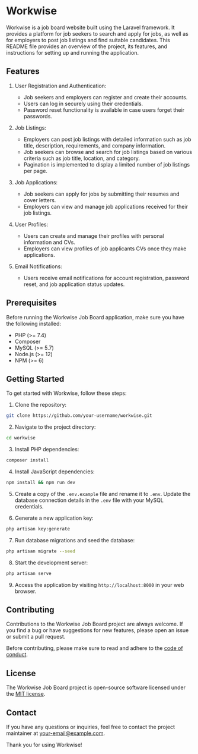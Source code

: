 # Workwise

Workwise is a job board website built using the Laravel framework. It provides a platform for job seekers to search and apply for jobs, as well as for employers to post job listings and find suitable candidates. This README file provides an overview of the project, its features, and instructions for setting up and running the application.

## Features

1. User Registration and Authentication:
   - Job seekers and employers can register and create their accounts.
   - Users can log in securely using their credentials.
   - Password reset functionality is available in case users forget their passwords.

2. Job Listings:
   - Employers can post job listings with detailed information such as job title, description, requirements, and company information.
   - Job seekers can browse and search for job listings based on various criteria such as job title, location, and category.
   - Pagination is implemented to display a limited number of job listings per page.

3. Job Applications:
   - Job seekers can apply for jobs by submitting their resumes and cover letters.
   - Employers can view and manage job applications received for their job listings.

4. User Profiles:
   - Users can create and manage their profiles with personal information and CVs.
   - Employers can view profiles of job applicants CVs once they make applications.

5. Email Notifications:
   - Users receive email notifications for account registration, password reset, and job application status updates.

## Prerequisites

Before running the Workwise Job Board application, make sure you have the following installed:

- PHP (>= 7.4)
- Composer
- MySQL (>= 5.7)
- Node.js (>= 12)
- NPM (>= 6)

## Getting Started

To get started with Workwise, follow these steps:

1. Clone the repository:

```bash
git clone https://github.com/your-username/workwise.git
```

2. Navigate to the project directory:

```bash
cd workwise
```

3. Install PHP dependencies:

```bash
composer install
```

4. Install JavaScript dependencies:

```bash
npm install && npm run dev
```

5. Create a copy of the `.env.example` file and rename it to `.env`. Update the database connection details in the `.env` file with your MySQL credentials.

6. Generate a new application key:

```bash
php artisan key:generate
```

7. Run database migrations and seed the database:

```bash
php artisan migrate --seed
```

8. Start the development server:

```bash
php artisan serve
```

9. Access the application by visiting `http://localhost:8000` in your web browser.

## Contributing

Contributions to the Workwise Job Board project are always welcome. If you find a bug or have suggestions for new features, please open an issue or submit a pull request.

Before contributing, please make sure to read and adhere to the [code of conduct](CODE_OF_CONDUCT.md).

## License

The Workwise Job Board project is open-source software licensed under the [MIT license](LICENSE).

## Contact

If you have any questions or inquiries, feel free to contact the project maintainer at [your-email@example.com](mailto:your-email@example.com).

Thank you for using Workwise!
